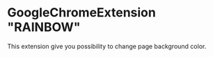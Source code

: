 # GoogleChromeExtension "RAINBOW"
This extension give you possibility to change page background color.
